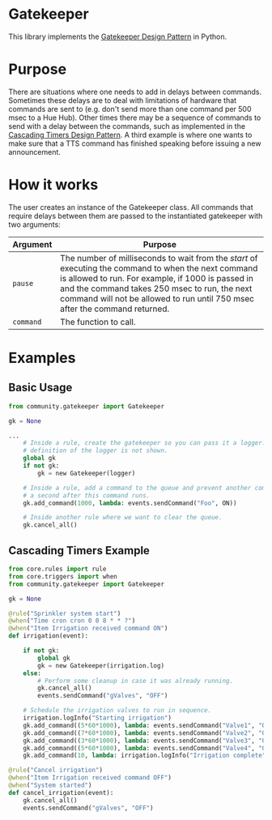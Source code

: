 # Gatekeeper

This library implements the [Gatekeeper Design Pattern](https://community.openhab.org/t/design-pattern-gate-keeper/36483) in Python.

# Purpose
There are situations where one needs to add in delays between commands.
Sometimes these delays are to deal with limitations of hardware that commands are sent to (e.g. don't send more than one command per 500 msec to  a Hue Hub).
Other times there may be a sequence of commands to send with a delay between the commands, such as implemented in the [Cascading Timers Design Pattern](https://community.openhab.org/t/design-pattern-cascading-timers/31791).
A third example is where one wants to make sure that a TTS command has finished speaking before issuing a new announcement.

# How it works
The user creates an instance of the Gatekeeper class.
All commands that require delays between them are passed to the instantiated gatekeeper with two arguments:

Argument | Purpose
-|-
`pause` | The number of milliseconds to wait from the *start* of executing the command to when the next command is allowed to run. For example, if 1000 is passed in and the command takes 250 msec to run, the next command will not be allowed to run until 750 msec after the command returned.
`command` | The function to call.

# Examples
## Basic Usage
```python
from community.gatekeeper import Gatekeeper

gk = None

...
    # Inside a rule, create the gatekeeper so you can pass it a logger. The
    # definition of the logger is not shown.
    global gk
    if not gk:
        gk = new Gatekeeper(logger)

    # Inside a rule, add a command to the queue and prevent another command until
    # a second after this command runs.
    gk.add_command(1000, lambda: events.sendCommand("Foo", ON))

    # Inside another rule where we want to clear the queue.
    gk.cancel_all()

```
## Cascading Timers Example

```python
from core.rules import rule
from core.triggers import when
from community.gatekeeper import Gatekeeper

gk = None

@rule("Sprinkler system start")
@when("Time cron cron 0 0 8 * * ?")
@when("Item Irrigation received command ON")
def irrigation(event):

    if not gk:
        global gk
        gk = new Gatekeeper(irrigation.log)
    else:
        # Perform some cleanup in case it was already running.
        gk.cancel_all()
        events.sendCommand("gValves", "OFF")

    # Schedule the irrigation valves to run in sequence.
    irrigation.logInfo("Starting irrigation")
    gk.add_command((5*60*1000), lambda: events.sendCommand("Valve1", "ON")) # 5 minutes
    gk.add_command((7*60*1000), lambda: events.sendCommand("Valve2", "ON"))
    gk.add_command((3*60*1000), lambda: events.sendCommand("Valve3", "ON"))
    gk.add_command((5*60*1000), lambda: events.sendCommand("Valve4", "ON"))
    gk.add_command(10, lambda: irrigation.logInfo("Irrigation complete"))

@rule("Cancel irrigation")
@when("Item Irrigation received command OFF")
@when("System started")
def cancel_irrigation(event):
    gk.cancel_all()
    events.sendCommand("gValves", "OFF")

```
